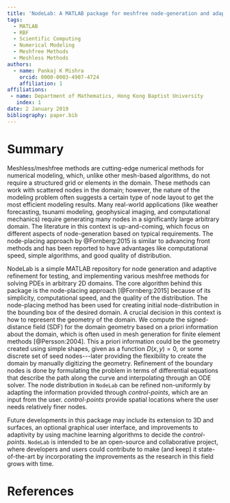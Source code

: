 ```yaml
---
title: 'NodeLab: A MATLAB package for meshfree node-generation and adaptive refinement'
tags:
  - MATLAB
  - RBF
  - Scientific Computing
  - Numerical Modeling
  - Meshfree Methods
  - Meshless Methods
authors:
  - name: Pankaj K Mishra
    orcid: 0000-0003-4907-4724
    affiliation: 1
affiliations:
 - name: Department of Mathematics, Hong Kong Baptist University
   index: 1
date: 2 January 2019
bibliography: paper.bib
---
```


# Summary
Meshless/meshfree methods are cutting-edge numerical methods for numerical modeling, which, unlike other mesh-based algorithms, do not require a structured grid or elements in the domain. These methods can work with scattered nodes in the domain; however, the nature of the modeling problem often suggests a certain type of node layout to get the most efficient modeling results. Many real-world applications (like weather forecasting, tsunami modeling, geophysical imaging, and computational mechanics) require generating many nodes in a significantly large arbitrary domain. The literature in this context is up-and-coming, which focus on different aspects of node-generation based on typical requirements. The node-placing approach by @Fornberg:2015 is similar to advancing front methods and has been reported to have advantages like computational speed, simple algorithms, and good quality of distribution. 

NodeLab is a simple MATLAB repository for node generation and adaptive refinement for testing, and implementing various meshfree methods for solving PDEs in arbitrary 2D domains. The core algorithm behind this package is the node-placing approach [@Fornberg:2015] because of its simplicity, computational speed, and the quality of the distribution. The node-placing method has been used for creating initial node-distribution in the bounding box of the desired domain. A crucial decision in this context is how to represent the geometry of the domain. We compute the signed-distance field (SDF) for the domain geometry based on a priori information about the domain, which is often used in mesh generation for finite element methods [@Persson:2004]. This a priori information could be the geometry created using simple shapes, given as a function $D(x, y) = 0$, or some discrete set of seed nodes---later providing the flexibility to create the domain by manually digitizing the geometry. Refinement of the boundary nodes is done by formulating the problem in terms of differential equations that describe the path along the curve and interpolating through an ODE solver. The node distribution in ``NodeLab`` can be refined non-uniformly by adapting the information provided through *control-points*, which are an input from the user. *control-points* provide spatial locations where the user needs relatively finer nodes. 

Future developments in this package may include its extension to 3D and surfaces, an optional graphical user interface, and improvements to adaptivity by using machine learning algorithms to decide the *control-points*. ``NodeLab`` is intended to be an open-source and collaborative project, where developers and users could contribute to make (and keep) it state-of-the-art by incorporating the improvements as the research in this field grows with time.
 
# References
